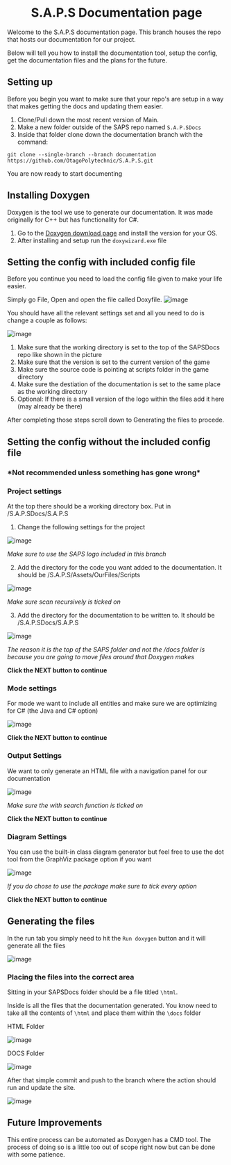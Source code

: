  <h1 align="center">S.A.P.S Documentation page</h1>


Welcome to the S.A.P.S documentation page. This branch houses the repo that hosts our documentation for our project.

Below will tell you how to install the documentation tool, setup the config, get the documentation files and the plans for the future.

<h2>Setting up</h2>

Before you begin you want to make sure that your repo's are setup in a way that makes getting the docs and updating them easier.

1. Clone/Pull down the most recent version of Main.
2. Make a new folder outside of the SAPS repo named `S.A.P.SDocs`
3. Inside that folder clone down the documentation branch with the command:

`git clone --single-branch --branch documentation https://github.com/OtagoPolytechnic/S.A.P.S.git`

You are now ready to start documenting

<h2>Installing Doxygen</h2>
Doxygen is the tool we use to generate our documentation. It was made originally for C++ but has functionality for C#.

1. Go to the [Doxygen download page](https://doxygen.nl/download.html) and install the version for your OS.
2. After installing and setup run the `doxywizard.exe` file

<h2>Setting the config with included config file</h2>

Before you continue you need to load the config file given to make your life easier.

Simply go File, Open and open the file called Doxyfile.
![image](https://github.com/user-attachments/assets/3635cb0a-0ccb-40f6-8b1b-ffa88f06d24a)

You should have all the relevant settings set and all you need to do is change a couple as follows:

![image](https://github.com/user-attachments/assets/c2f4b7af-6d2b-467e-accc-16149e92cd3e)

1. Make sure that the working directory is set to the top of the SAPSDocs repo like shown in the picture
2. Make sure that the version is set to the current version of the game
3. Make sure the source code is pointing at scripts folder in the game directory
4. Make sure the destiation of the documentation is set to the same place as the working directory
5. Optional: If there is a small version of the logo within the files add it here (may already be there)

After completing those steps scroll down to Generating the files to procede.

<h2>Setting the config without the included config file</h2>
 
<h3>*Not recommended unless something has gone wrong*</h3>

<h3>Project settings</h3>

At the top there should be a working directory box. Put in /S.A.P.SDocs/S.A.P.S 

1. Change the following settings for the project

![image](https://github.com/user-attachments/assets/20997be0-faea-4b2f-90a1-e29d936c152a)

*Make sure to use the SAPS logo included in this branch*

2. Add the directory for the code you want added to the documentation. It should be /S.A.P.S/Assets/OurFiles/Scripts

![image](https://github.com/user-attachments/assets/c4be6a03-64f8-4f51-aa17-80bd580034b7)

*Make sure scan recursively is ticked on*

3. Add the directory for the documentation to be written to. It should be /S.A.P.SDocs/S.A.P.S

![image](https://github.com/user-attachments/assets/a841ca04-9253-4f4d-b0fe-8728629f87ca)

*The reason it is the top of the SAPS folder and not the /docs folder is because you are going to move files around that Doxygen makes*

**Click the NEXT button to continue**

<h3>Mode settings</h3>

For mode we want to include all entities and make sure we are optimizing for C# (the Java and C# option)

![image](https://github.com/user-attachments/assets/d80033aa-579c-4f76-b0fb-bcd48f25b2b2)

**Click the NEXT button to continue**

<h3>Output Settings</h3>

We want to only generate an HTML file with a navigation panel for our documentation

![image](https://github.com/user-attachments/assets/cdeb3d7d-86d5-4725-88b2-33b44601bbfa)

*Make sure the with search function is ticked on*

**Click the NEXT button to continue**

<h3>Diagram Settings</h3>

You can use the built-in class diagram generator but feel free to use the dot tool from the GraphViz package option if you want

![image](https://github.com/user-attachments/assets/c1bd197a-dad0-4680-8407-ac33a55d551e)

*If you do chose to use the package make sure to tick every option*


**Click the NEXT button to continue**

<h2>Generating the files</h2>

In the run tab you simply need to hit the `Run doxygen` button and it will generate all the files

![image](https://github.com/user-attachments/assets/6661c9cc-107d-4a67-ae04-6a1a8a1532ad)

<h3>Placing the files into the correct area</h3>

Sitting in your SAPSDocs folder should be a file titled `\html`.

Inside is all the files that the documentation generated. You know need to take all the contents of `\html` and place them within the `\docs` folder

HTML Folder

![image](https://github.com/user-attachments/assets/552c75ce-dd37-4c51-b69a-fac20cbc1f74)

DOCS Folder

![image](https://github.com/user-attachments/assets/16d656b6-c07a-461a-a303-7f450a3f6d25)

After that simple commit and push to the branch where the action should run and update the site.

![image](https://github.com/user-attachments/assets/7c72dee3-9ed2-40d1-927b-f78ceb675f7d)

<h2>Future Improvements</h2>

This entire process can be automated as Doxygen has a CMD tool. The process of doing so is a little too out of scope right now but can be done with some patience.

